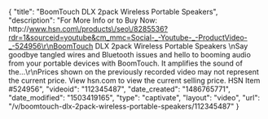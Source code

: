{
    "title": "BoomTouch DLX 2pack Wireless Portable Speakers",
    "description": "For More Info or to Buy Now: http:\/\/www.hsn.com\/products\/seo\/8285536?rdr=1&sourceid=youtube&cm_mmc=Social-_-Youtube-_-ProductVideo-_-524956\r\nBoomTouch DLX 2pack Wireless Portable Speakers  \nSay goodbye tangled wires and Bluetooth issues and hello to booming audio from your portable devices with BoomTouch. It amplifies the sound of the...\r\nPrices shown on the previously recorded video may not represent the current price.  View hsn.com to view the current selling price. HSN Item #524956",
    "videoid": "112345487",
    "date_created": "1486765771",
    "date_modified": "1503419165",
    "type": "captivate",
    "layout": "video",
    "url": "\/v\/boomtouch-dlx-2pack-wireless-portable-speakers\/112345487"
}